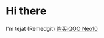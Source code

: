 # Hi there
I'm tejat (Remedgit)
<a href="https://shop.vivo.com.cn/product/10010446">购买iQOO Neo10</a>
